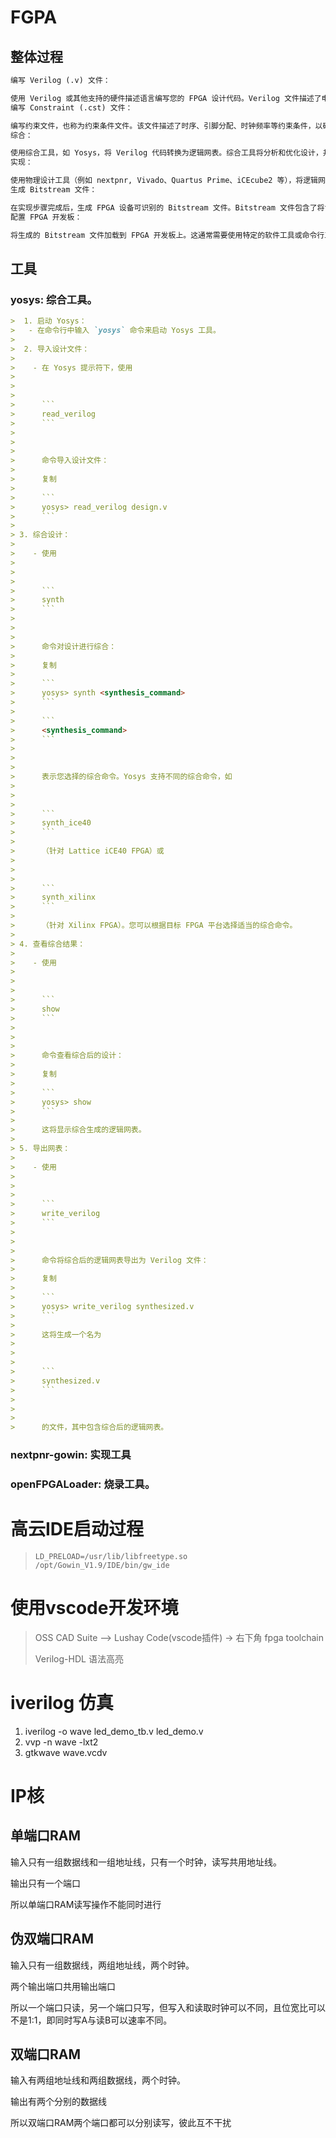 # FGPA

## 整体过程

```markdown
编写 Verilog (.v) 文件：

使用 Verilog 或其他支持的硬件描述语言编写您的 FPGA 设计代码。Verilog 文件描述了电路的行为和结构。
编写 Constraint (.cst) 文件：

编写约束文件，也称为约束条件文件。该文件描述了时序、引脚分配、时钟频率等约束条件，以确保设计在 FPGA 上正确运行。
综合：

使用综合工具，如 Yosys，将 Verilog 代码转换为逻辑网表。综合工具将分析和优化设计，并生成逻辑网表文件。
实现：

使用物理设计工具（例如 nextpnr, Vivado、Quartus Prime、iCEcube2 等），将逻辑网表映射到目标 FPGA 设备的物理资源上。该步骤包括布局（将逻辑元件放置在 FPGA 芯片上的位置）和布线（将逻辑元件之间的连线连接起来）。
生成 Bitstream 文件：

在实现步骤完成后，生成 FPGA 设备可识别的 Bitstream 文件。Bitstream 文件包含了将设计配置到 FPGA 芯片上所需的详细信息，例如逻辑元件的位置、连线信息和时钟设置。
配置 FPGA 开发板：

将生成的 Bitstream 文件加载到 FPGA 开发板上。这通常需要使用特定的软件工具或命令行工具，例如 Vivado Hardware Manager、Quartus Programmer 或 openFPGALoader。
```



## 工具

### yosys: 综合工具。
```markdown
>  1. 启动 Yosys：
>   - 在命令行中输入 `yosys` 命令来启动 Yosys 工具。
>
>  2. 导入设计文件：
> 
>    - 在 Yosys 提示符下，使用
>
>       
>
>      ```
>      read_verilog
>      ```
>
>       
>
>      命令导入设计文件：
>
>      复制
>
>      ```
>      yosys> read_verilog design.v
>      ```
>
> 3. 综合设计：
>
>    - 使用
>
>       
>
>      ```
>      synth
>      ```
>
>       
>
>      命令对设计进行综合：
>
>      复制
>
>      ```
>      yosys> synth <synthesis_command>
>      ```
>
>      ```
>      <synthesis_command>
>      ```
>
>       
>
>      表示您选择的综合命令。Yosys 支持不同的综合命令，如
>
>       
>
>      ```
>      synth_ice40
>      ```
>
>      （针对 Lattice iCE40 FPGA）或
>
>       
>
>      ```
>      synth_xilinx
>      ```
>
>      （针对 Xilinx FPGA）。您可以根据目标 FPGA 平台选择适当的综合命令。
>
> 4. 查看综合结果：
>
>    - 使用
>
>       
>
>      ```
>      show
>      ```
>
>       
>
>      命令查看综合后的设计：
>
>      复制
>
>      ```
>      yosys> show
>      ```
>
>      这将显示综合生成的逻辑网表。
>
> 5. 导出网表：
>
>    - 使用
>
>       
>
>      ```
>      write_verilog
>      ```
>
>       
>
>      命令将综合后的逻辑网表导出为 Verilog 文件：
>
>      复制
>
>      ```
>      yosys> write_verilog synthesized.v
>      ```
>
>      这将生成一个名为
>
>       
>
>      ```
>      synthesized.v
>      ```
>
>       
>
>      的文件，其中包含综合后的逻辑网表。
```

### nextpnr-gowin: 实现工具



### openFPGALoader: 烧录工具。





# 高云IDE启动过程

> ```shell
> LD_PRELOAD=/usr/lib/libfreetype.so /opt/Gowin_V1.9/IDE/bin/gw_ide
> ```



# 使用vscode开发环境

> OSS CAD Suite --> Lushay Code(vscode插件) -> 右下角 fpga toolchain
>
> Verilog-HDL 语法高亮



# iverilog 仿真

1. iverilog -o wave led_demo_tb.v led_demo.v
2. vvp -n wave -lxt2
3. gtkwave wave.vcdv


# IP核
## 单端口RAM
输入只有一组数据线和一组地址线，只有一个时钟，读写共用地址线。

输出只有一个端口

所以单端口RAM读写操作不能同时进行

## 伪双端口RAM
输入只有一组数据线，两组地址线，两个时钟。

两个输出端口共用输出端口

所以一个端口只读，另一个端口只写，但写入和读取时钟可以不同，且位宽比可以不是1:1，即同时写A与读B可以速率不同。

## 双端口RAM
输入有两组地址线和两组数据线，两个时钟。

输出有两个分别的数据线

所以双端口RAM两个端口都可以分别读写，彼此互不干扰


